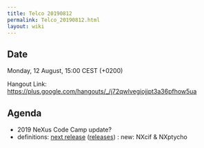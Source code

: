 ```yaml
---
title: Telco 20190812
permalink: Telco_20190812.html
layout: wiki
---
```


Date
----

Monday, 12 August, 15:00 CEST (+0200)

<!-- end of autogeneration -->

Hangout Link:
<https://plus.google.com/hangouts/_/j72qwlvegiojjpt3a36pfhow5ua>

Agenda
------

   * 2019 NeXus Code Camp update?
   * definitions: [next release](https://github.com/nexusformat/definitions/milestone/8) ([releases](https://github.com/nexusformat/definitions/releases)) : new: NXcif & NXptycho
